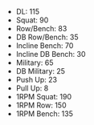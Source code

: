 * DL: 115
*  Squat: 90
*  Row/Bench: 83
*  DB Row/Bench: 35
*  Incline Bench: 70
*  Incline DB Bench: 30
*  Military: 65
*  DB Military: 25
*  Push Up: 23
*  Pull Up: 8
*  1RPM Squat: 190
*  1RPM Row: 150
*  1RPM Bench: 135
